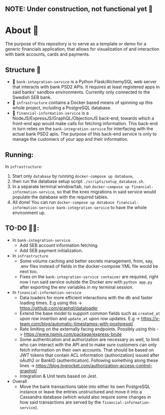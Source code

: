 ## NOTE: Under construction, not functional yet 🚧

# About 💬

The purpose of this repository is to serve as a template or demo for a generic financials application, that allows for visualization of and interaction with bank accounts, cards and payments.

## Structure 🏢

- 🏦 `bank-integration-service` is a Python Flask/AlchemySQL web server that interacts with bank PSD2 APIs. It requires at least registered apps in said banks' sandbox environments. Currently only connected to the Swedish SEB bank.
- 🚢 `infrastructure` contains a Docker based means of spinning up this whole project, including a PostgreSQL database.
- 📃 `financial-information-service` is a NodeJS/ExpressJS/GraphQL/ObjectionJS back-end, towards which a front-end app would make calls for fetching information. This back-end in turn relies on the `bank-integration-service` for interfacing with the actual bank PSD2 apis. The purpose of this back-end service is only to manage the customers of your app and their information.

## Running:

In `infrastructure`:

1. Start only `database` by running `docker-compose up database`,
2. then run the database setup script `./scripts/setup_database.sh`.
3. In a separate terminal window/tab, run `docker-compose up financial-information-service`, so that the knex migrations in said service would populate the database with the required tables.
4. All done! You can run `docker-compose up database financial-information-service bank-integration-service` to have the whole environment up.

## TO-DO 👷‍♂️:

- In `bank-integration-service`
  - Add SEB account information fetching.
  - Add SEB payment initialization.
- In `infrastructure`
  - Some volume caching and better secrets management, from, say, .env files instead of fields in the docker-compose YML file would be next too.
  - Fixes on the `bank-integration-service container` are required, right now I run said service outside the Docker env with `python app.py` after exporting the env variables in my terminal session.
- In `financial-information-service`
  - Data loaders for more efficient interactions with the db and faster loading times. E.g using this -> https://github.com/graphql/dataloader
  - Extend the base model to support common fields such as `created_at` upon row insertion and `update_at` upon row updates. E.g -> https://x-team.com/blog/automatic-timestamps-with-postgresql/
  - Rate limiting on the externally facing endpoints. Possibly using this -> https://www.npmjs.com/package/express-brute
  - Some authentication and authorization are necessary as well, to limit who can interact with the API and to make sure customers can only fetch information on their own accounts. That should be based on JWT tokens that contain ACL information (authorization) issued after oAuth2 or BankID (authentication). Following something along these lines -> https://blog.logrocket.com/authorization-access-control-graphql/
  - Integration & Unit tests based on Jest.
- Overall
  - Move the bank transactions table into either its own PostgreSQL instance or leave the entries unstructured and move it into a Cassandra database (which would also require some changes in how said transactions are served by the `financial-information-service`).
